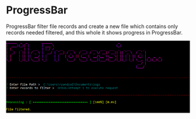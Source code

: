 # ProgressBar

ProgressBar filter file records and create a new file which contains only records needed filtered, and this whole it shows progress in ProgressBar.

![Screenshot](Image1.png)
